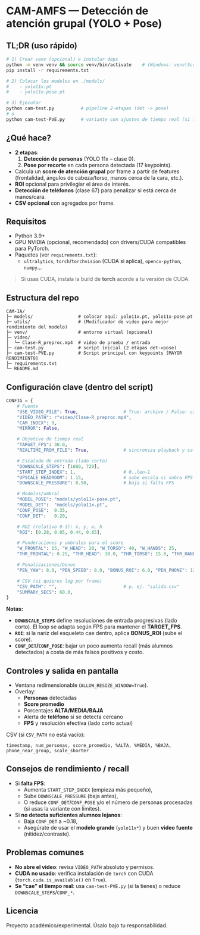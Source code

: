 # CAM-AMFS — Detección de atención grupal (YOLO + Pose)

## TL;DR (uso rápido)
```bash
# 1) Crear venv (opcional) e instalar deps
python -m venv venv && source venv/bin/activate    # (Windows: venv\Scripts\activate)
pip install -r requirements.txt

# 2) Colocar los modelos en ./models/
#    - yolo11x.pt
#    - yolo11x-pose.pt

# 3) Ejecutar
python cam-test.py          # pipeline 2-etapas (det -> pose)
# o
python cam-test-PVE.py      # variante con ajustes de tiempo real (si la estás usando)
```

## ¿Qué hace?
- **2 etapas**:  
  1) **Detección de personas** (YOLO 11x – clase 0).  
  2) **Pose por recorte** en cada persona detectada (17 keypoints).  
- Calcula un **score de atención grupal** por frame a partir de features (frontalidad, ángulos de cabeza/torso, manos cerca de la cara, etc.).  
- **ROI** opcional para privilegiar el área de interés.  
- **Detección de teléfonos** (clase 67) para penalizar si está cerca de manos/cara.  
- **CSV opcional** con agregados por frame.

## Requisitos
- Python 3.9+  
- GPU NVIDIA (opcional, recomendado) con drivers/CUDA compatibles para PyTorch.
- Paquetes (ver `requirements.txt`):  
  - `ultralytics`, `torch`/`torchvision` (CUDA si aplica), `opencv-python`, `numpy`…

> Si usas CUDA, instala la build de **torch** acorde a tu versión de CUDA.

## Estructura del repo
```
CAM-IA/
├─ models/                 # colocar aquí: yolo11x.pt, yolo11x-pose.pt
├─ utils/                  # (Modificador de video para mejor rendimiento del modelo)
├─ venv/                   # entorno virtual (opcional)
├─ video/
│  └─ Clase-R_preproc.mp4  # video de prueba / entrada
├─ cam-test.py             # script inicial (2 etapas det->pose)
├─ cam-test-PVE.py         # Script principal con keypoints [MAYOR RENDIMIENTO]
├─ requirements.txt
└─ README.md
```

## Configuración clave (dentro del script)
```python
CONFIG = {
    # Fuente
    "USE_VIDEO_FILE": True,                 # True: archivo / False: cámara
    "VIDEO_PATH": r"video/Clase-R_preproc.mp4",
    "CAM_INDEX": 0,
    "MIRROR": False,

    # Objetivo de tiempo real
    "TARGET_FPS": 30.0,
    "REALTIME_FROM_FILE": True,             # sincroniza playback y salta frames si atrasa

    # Escalado de entrada (lado corto)
    "DOWNSCALE_STEPS": [1080, 720],
    "START_STEP_INDEX": 1,                  # 0..len-1
    "UPSCALE_HEADROOM": 1.15,               # sube escala si sobra FPS
    "DOWNSCALE_PRESSURE": 0.90,             # baja si falta FPS

    # Modelos/umbral
    "MODEL_POSE": "models/yolo11x-pose.pt",
    "MODEL_DET":  "models/yolo11x.pt",
    "CONF_POSE":  0.35,
    "CONF_DET":   0.20,

    # ROI (relativo 0-1): x, y, w, h
    "ROI": [0.28, 0.05, 0.44, 0.65],

    # Ponderaciones y umbrales para el score
    "W_FRONTAL": 15, "W_HEAD": 20, "W_TORSO": 40, "W_HANDS": 25,
    "THR_FRONTAL": 0.25, "THR_HEAD": 30.0, "THR_TORSO": 15.0, "THR_HANDS": 0.50,

    # Penalizaciones/bonos
    "PEN_YAW": 8.0, "PEN_SPEED": 8.0, "BONUS_ROI": 6.0, "PEN_PHONE": 12.0,

    # CSV (si quieres log por frame)
    "CSV_PATH": "",                         # p. ej. "salida.csv"
    "SUMMARY_SECS": 60.0,
}
```

**Notas:**
- **`DOWNSCALE_STEPS`** define resoluciones de entrada progresivas (lado corto). El loop se adapta según FPS para mantener el **TARGET_FPS**.  
- **`ROI`**: si la nariz del esqueleto cae dentro, aplica **BONUS_ROI** (sube el score).  
- **`CONF_DET`/`CONF_POSE`**: bajar un poco aumenta recall (más alumnos detectados) a costa de más falsos positivos y costo.

## Controles y salida en pantalla
- Ventana redimensionable (`ALLOW_RESIZE_WINDOW=True`).  
- Overlay:  
  - **Personas** detectadas  
  - **Score promedio**  
  - Porcentajes **ALTA/MEDIA/BAJA**  
  - Alerta de **teléfono** si se detecta cercano  
  - **FPS** y resolución efectiva (lado corto actual)

CSV (si `CSV_PATH` no está vacío):
```
timestamp, num_personas, score_promedio, %ALTA, %MEDIA, %BAJA, phone_near_group, scale_shorter
```

## Consejos de rendimiento / recall
- Si **falta FPS**:  
  - Aumenta `START_STEP_INDEX` (empieza más pequeño),  
  - Sube `DOWNSCALE_PRESSURE` (baja antes),  
  - O reduce `CONF_DET`/`CONF_POSE` y/o el número de personas procesadas (si usas la variante con límites).
- Si **no detecta suficientes alumnos lejanos**:  
  - Baja `CONF_DET` a ~0.18,  
  - Asegúrate de usar el **modelo grande** (`yolo11x*`) y buen **video fuente** (nitidez/contraste).

## Problemas comunes
- **No abre el video**: revisa `VIDEO_PATH` absoluto y permisos.  
- **CUDA no usado**: verifica instalación de `torch` con CUDA (`torch.cuda.is_available()` en `True`).  
- **Se “cae” el tiempo real**: usa `cam-test-PVE.py` (si la tienes) o reduce `DOWNSCALE_STEPS`/`CONF_*`.

## Licencia
Proyecto académico/experimental. Úsalo bajo tu responsabilidad.
